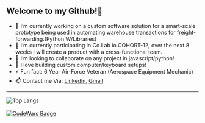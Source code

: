    <h2>Welcome to my Github!👋</h2>
   
- 🔭 I’m currently working on a custom software solution for a smart-scale prototype being used in automating warehouse transactions for freight-forwarding.(Python W/Libraries)
- 🌱 I’m currently participating in Co.Lab io COHORT-12, over the next 8 weeks I will create a product with a cross-functional team.
- 👯 I’m looking to collaborate on any project in javascript/python!
- 💬 I love building custom computer/keyboard setups!
- ⚡ Fun fact: 6 Year Air-Force Veteran (Aerospace Equipment Mechanic)
- 📫 Contact me Via: [LinkedIn](https://www.linkedin.com/in/acra-jonathan/), [Gmail](mailto:jonathanacra@gmail.com)

---
![Top Langs](https://github-readme-stats.vercel.app/api/top-langs/?username=J-Acra&layout=compact&theme=react)
<br>
<br>
[![CodeWars Badge](https://www.codewars.com/users/J-Acra/badges/large)](https://www.codewars.com/users/J-Acra/)
